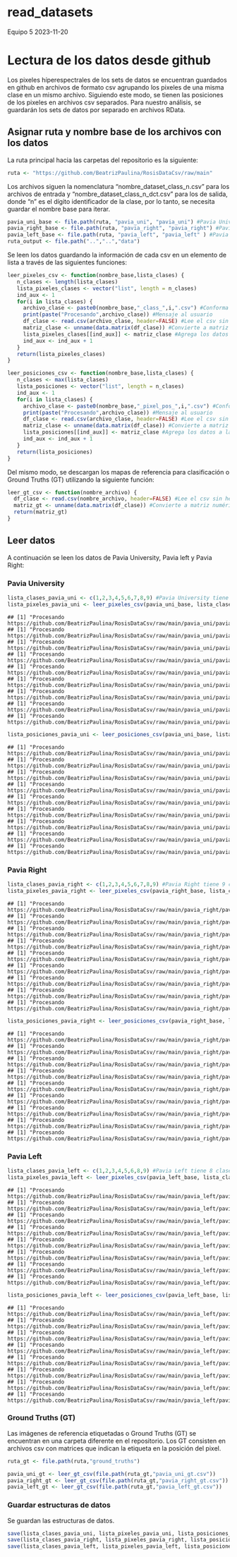 read_datasets
================
Equipo 5
2023-11-20

# Lectura de los datos desde github

Los pixeles híperespectrales de los sets de datos se encuentran
guardados en github en archivos de formato csv agrupando los pixeles de
una misma clase en un mismo archivo. Siguiendo este modo, se tienen las
posiciones de los pixeles en archivos csv separados. Para nuestro
análisis, se guardarán los sets de datos por separado en archivos RData.

## Asignar ruta y nombre base de los archivos con los datos

La ruta principal hacia las carpetas del repositorio es la siguiente:

``` r
ruta <- "https://github.com/BeatrizPaulina/RosisDataCsv/raw/main"
```

Los archivos siguen la nomenclatura “nombre_dataset_class_n.csv” para
los archivos de entrada y “nombre_dataset_class_n_dct.csv” para los de
salida, donde “n” es el dígito identificador de la clase, por lo tanto,
se necesita guardar el nombre base para iterar.

``` r
pavia_uni_base <- file.path(ruta, "pavia_uni", "pavia_uni") #Pavia University
pavia_right_base <- file.path(ruta, "pavia_right", "pavia_right") #Pavia Right
pavia_left_base <- file.path(ruta, "pavia_left", "pavia_left" ) #Pavia Left
ruta_output <- file.path("..","..","data")
```

Se leen los datos guardando la información de cada csv en un elemento de
lista a través de las siguientes funciones:

``` r
leer_pixeles_csv <- function(nombre_base,lista_clases) {
   n_clases <- length(lista_clases)
   lista_pixeles_clases <- vector("list", length = n_clases)
   ind_aux <- 1
   for(i in lista_clases) {
     archivo_clase <- paste0(nombre_base,"_class_",i,".csv") #Conforma el nombre del archivo
     print(paste("Procesando",archivo_clase)) #Mensaje al usuario
     df_clase <- read.csv(archivo_clase, header=FALSE) #Lee el csv sin header
     matriz_clase <- unname(data.matrix(df_clase)) #Convierte a matriz numérica
     lista_pixeles_clases[[ind_aux]] <- matriz_clase #Agrega los datos a la lista del dataset
     ind_aux <- ind_aux + 1
   }
   return(lista_pixeles_clases)
}
```

``` r
leer_posiciones_csv <- function(nombre_base,lista_clases) {
   n_clases <- max(lista_clases)
   lista_posiciones <- vector("list", length = n_clases)
   ind_aux <- 1
   for(i in lista_clases) {
     archivo_clase <- paste0(nombre_base,"_pixel_pos_",i,".csv") #Conforma el nombre del archivo
     print(paste("Procesando",archivo_clase)) #Mensaje al usuario
     df_clase <- read.csv(archivo_clase, header=FALSE) #Lee el csv sin header
     matriz_clase <- unname(data.matrix(df_clase)) #Convierte a matriz numérica
     lista_posiciones[[ind_aux]] <- matriz_clase #Agrega los datos a la lista del dataset
     ind_aux <- ind_aux + 1
   }
   return(lista_posiciones)
}
```

Del mismo modo, se descargan los mapas de referencia para clasificación
o Ground Truths (GT) utilizando la siguiente función:

``` r
leer_gt_csv <- function(nombre_archivo) {
  df_clase <- read.csv(nombre_archivo, header=FALSE) #Lee el csv sin header
  matriz_gt <- unname(data.matrix(df_clase)) #Convierte a matriz numérica
  return(matriz_gt)
}
```

## Leer datos

A continuación se leen los datos de Pavia University, Pavia left y Pavia
Right:

### Pavia University

``` r
lista_clases_pavia_uni <- c(1,2,3,4,5,6,7,8,9) #Pavia University tiene 9 clases
lista_pixeles_pavia_uni <- leer_pixeles_csv(pavia_uni_base, lista_clases_pavia_uni)
```

    ## [1] "Procesando https://github.com/BeatrizPaulina/RosisDataCsv/raw/main/pavia_uni/pavia_uni_class_1.csv"
    ## [1] "Procesando https://github.com/BeatrizPaulina/RosisDataCsv/raw/main/pavia_uni/pavia_uni_class_2.csv"
    ## [1] "Procesando https://github.com/BeatrizPaulina/RosisDataCsv/raw/main/pavia_uni/pavia_uni_class_3.csv"
    ## [1] "Procesando https://github.com/BeatrizPaulina/RosisDataCsv/raw/main/pavia_uni/pavia_uni_class_4.csv"
    ## [1] "Procesando https://github.com/BeatrizPaulina/RosisDataCsv/raw/main/pavia_uni/pavia_uni_class_5.csv"
    ## [1] "Procesando https://github.com/BeatrizPaulina/RosisDataCsv/raw/main/pavia_uni/pavia_uni_class_6.csv"
    ## [1] "Procesando https://github.com/BeatrizPaulina/RosisDataCsv/raw/main/pavia_uni/pavia_uni_class_7.csv"
    ## [1] "Procesando https://github.com/BeatrizPaulina/RosisDataCsv/raw/main/pavia_uni/pavia_uni_class_8.csv"
    ## [1] "Procesando https://github.com/BeatrizPaulina/RosisDataCsv/raw/main/pavia_uni/pavia_uni_class_9.csv"

``` r
lista_posiciones_pavia_uni <- leer_posiciones_csv(pavia_uni_base, lista_clases_pavia_uni)
```

    ## [1] "Procesando https://github.com/BeatrizPaulina/RosisDataCsv/raw/main/pavia_uni/pavia_uni_pixel_pos_1.csv"
    ## [1] "Procesando https://github.com/BeatrizPaulina/RosisDataCsv/raw/main/pavia_uni/pavia_uni_pixel_pos_2.csv"
    ## [1] "Procesando https://github.com/BeatrizPaulina/RosisDataCsv/raw/main/pavia_uni/pavia_uni_pixel_pos_3.csv"
    ## [1] "Procesando https://github.com/BeatrizPaulina/RosisDataCsv/raw/main/pavia_uni/pavia_uni_pixel_pos_4.csv"
    ## [1] "Procesando https://github.com/BeatrizPaulina/RosisDataCsv/raw/main/pavia_uni/pavia_uni_pixel_pos_5.csv"
    ## [1] "Procesando https://github.com/BeatrizPaulina/RosisDataCsv/raw/main/pavia_uni/pavia_uni_pixel_pos_6.csv"
    ## [1] "Procesando https://github.com/BeatrizPaulina/RosisDataCsv/raw/main/pavia_uni/pavia_uni_pixel_pos_7.csv"
    ## [1] "Procesando https://github.com/BeatrizPaulina/RosisDataCsv/raw/main/pavia_uni/pavia_uni_pixel_pos_8.csv"
    ## [1] "Procesando https://github.com/BeatrizPaulina/RosisDataCsv/raw/main/pavia_uni/pavia_uni_pixel_pos_9.csv"

### Pavia Right

``` r
lista_clases_pavia_right <- c(1,2,3,4,5,6,7,8,9) #Pavia Right tiene 9 clases
lista_pixeles_pavia_right <- leer_pixeles_csv(pavia_right_base, lista_clases_pavia_right)
```

    ## [1] "Procesando https://github.com/BeatrizPaulina/RosisDataCsv/raw/main/pavia_right/pavia_right_class_1.csv"
    ## [1] "Procesando https://github.com/BeatrizPaulina/RosisDataCsv/raw/main/pavia_right/pavia_right_class_2.csv"
    ## [1] "Procesando https://github.com/BeatrizPaulina/RosisDataCsv/raw/main/pavia_right/pavia_right_class_3.csv"
    ## [1] "Procesando https://github.com/BeatrizPaulina/RosisDataCsv/raw/main/pavia_right/pavia_right_class_4.csv"
    ## [1] "Procesando https://github.com/BeatrizPaulina/RosisDataCsv/raw/main/pavia_right/pavia_right_class_5.csv"
    ## [1] "Procesando https://github.com/BeatrizPaulina/RosisDataCsv/raw/main/pavia_right/pavia_right_class_6.csv"
    ## [1] "Procesando https://github.com/BeatrizPaulina/RosisDataCsv/raw/main/pavia_right/pavia_right_class_7.csv"
    ## [1] "Procesando https://github.com/BeatrizPaulina/RosisDataCsv/raw/main/pavia_right/pavia_right_class_8.csv"
    ## [1] "Procesando https://github.com/BeatrizPaulina/RosisDataCsv/raw/main/pavia_right/pavia_right_class_9.csv"

``` r
lista_posiciones_pavia_right <- leer_posiciones_csv(pavia_right_base, lista_clases_pavia_right)
```

    ## [1] "Procesando https://github.com/BeatrizPaulina/RosisDataCsv/raw/main/pavia_right/pavia_right_pixel_pos_1.csv"
    ## [1] "Procesando https://github.com/BeatrizPaulina/RosisDataCsv/raw/main/pavia_right/pavia_right_pixel_pos_2.csv"
    ## [1] "Procesando https://github.com/BeatrizPaulina/RosisDataCsv/raw/main/pavia_right/pavia_right_pixel_pos_3.csv"
    ## [1] "Procesando https://github.com/BeatrizPaulina/RosisDataCsv/raw/main/pavia_right/pavia_right_pixel_pos_4.csv"
    ## [1] "Procesando https://github.com/BeatrizPaulina/RosisDataCsv/raw/main/pavia_right/pavia_right_pixel_pos_5.csv"
    ## [1] "Procesando https://github.com/BeatrizPaulina/RosisDataCsv/raw/main/pavia_right/pavia_right_pixel_pos_6.csv"
    ## [1] "Procesando https://github.com/BeatrizPaulina/RosisDataCsv/raw/main/pavia_right/pavia_right_pixel_pos_7.csv"
    ## [1] "Procesando https://github.com/BeatrizPaulina/RosisDataCsv/raw/main/pavia_right/pavia_right_pixel_pos_8.csv"
    ## [1] "Procesando https://github.com/BeatrizPaulina/RosisDataCsv/raw/main/pavia_right/pavia_right_pixel_pos_9.csv"

### Pavia Left

``` r
lista_clases_pavia_left <- c(1,2,3,4,5,6,8,9) #Pavia Left tiene 8 clases
lista_pixeles_pavia_left <- leer_pixeles_csv(pavia_left_base, lista_clases_pavia_left)
```

    ## [1] "Procesando https://github.com/BeatrizPaulina/RosisDataCsv/raw/main/pavia_left/pavia_left_class_1.csv"
    ## [1] "Procesando https://github.com/BeatrizPaulina/RosisDataCsv/raw/main/pavia_left/pavia_left_class_2.csv"
    ## [1] "Procesando https://github.com/BeatrizPaulina/RosisDataCsv/raw/main/pavia_left/pavia_left_class_3.csv"
    ## [1] "Procesando https://github.com/BeatrizPaulina/RosisDataCsv/raw/main/pavia_left/pavia_left_class_4.csv"
    ## [1] "Procesando https://github.com/BeatrizPaulina/RosisDataCsv/raw/main/pavia_left/pavia_left_class_5.csv"
    ## [1] "Procesando https://github.com/BeatrizPaulina/RosisDataCsv/raw/main/pavia_left/pavia_left_class_6.csv"
    ## [1] "Procesando https://github.com/BeatrizPaulina/RosisDataCsv/raw/main/pavia_left/pavia_left_class_8.csv"
    ## [1] "Procesando https://github.com/BeatrizPaulina/RosisDataCsv/raw/main/pavia_left/pavia_left_class_9.csv"

``` r
lista_posiciones_pavia_left <- leer_posiciones_csv(pavia_left_base, lista_clases_pavia_left)
```

    ## [1] "Procesando https://github.com/BeatrizPaulina/RosisDataCsv/raw/main/pavia_left/pavia_left_pixel_pos_1.csv"
    ## [1] "Procesando https://github.com/BeatrizPaulina/RosisDataCsv/raw/main/pavia_left/pavia_left_pixel_pos_2.csv"
    ## [1] "Procesando https://github.com/BeatrizPaulina/RosisDataCsv/raw/main/pavia_left/pavia_left_pixel_pos_3.csv"
    ## [1] "Procesando https://github.com/BeatrizPaulina/RosisDataCsv/raw/main/pavia_left/pavia_left_pixel_pos_4.csv"
    ## [1] "Procesando https://github.com/BeatrizPaulina/RosisDataCsv/raw/main/pavia_left/pavia_left_pixel_pos_5.csv"
    ## [1] "Procesando https://github.com/BeatrizPaulina/RosisDataCsv/raw/main/pavia_left/pavia_left_pixel_pos_6.csv"
    ## [1] "Procesando https://github.com/BeatrizPaulina/RosisDataCsv/raw/main/pavia_left/pavia_left_pixel_pos_8.csv"
    ## [1] "Procesando https://github.com/BeatrizPaulina/RosisDataCsv/raw/main/pavia_left/pavia_left_pixel_pos_9.csv"

### Ground Truths (GT)

Las imágenes de referencia etiquetadas o Ground Truths (GT) se
encuentran en una carpeta diferente en el repositorio. Los GT consisten
en archivos csv con matrices que indican la etiqueta en la posición del
pixel.

``` r
ruta_gt <- file.path(ruta,"ground_truths")

pavia_uni_gt <- leer_gt_csv(file.path(ruta_gt,"pavia_uni_gt.csv"))
pavia_right_gt <- leer_gt_csv(file.path(ruta_gt,"pavia_right_gt.csv"))
pavia_left_gt <- leer_gt_csv(file.path(ruta_gt,"pavia_left_gt.csv"))
```

### Guardar estructuras de datos

Se guardan las estructuras de datos.

``` r
save(lista_clases_pavia_uni, lista_pixeles_pavia_uni, lista_posiciones_pavia_uni, pavia_uni_gt,  file = file.path(ruta_output,"pavia_uni.RData"))
save(lista_clases_pavia_right, lista_pixeles_pavia_right, lista_posiciones_pavia_right, pavia_right_gt, file = file.path(ruta_output,"pavia_right.RData"))
save(lista_clases_pavia_left, lista_pixeles_pavia_left, lista_posiciones_pavia_left, pavia_left_gt, file = file.path(ruta_output,"pavia_left.RData"))
```
